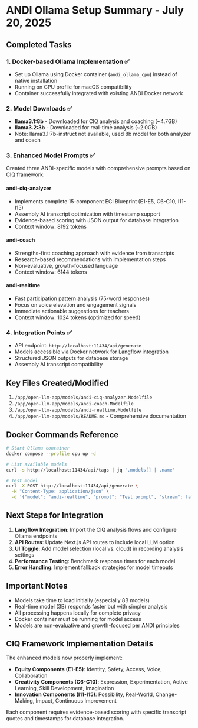 # ANDI Ollama Setup Summary - July 20, 2025

## Completed Tasks

### 1. Docker-based Ollama Implementation ✅
- Set up Ollama using Docker container (`andi_ollama_cpu`) instead of native installation
- Running on CPU profile for macOS compatibility
- Container successfully integrated with existing ANDI Docker network

### 2. Model Downloads ✅
- **llama3.1:8b** - Downloaded for CIQ analysis and coaching (~4.7GB)
- **llama3.2:3b** - Downloaded for real-time analysis (~2.0GB)
- Note: llama3.1:7b-instruct not available, used 8b model for both analyzer and coach

### 3. Enhanced Model Prompts ✅
Created three ANDI-specific models with comprehensive prompts based on CIQ framework:

#### **andi-ciq-analyzer**
- Implements complete 15-component ECI Blueprint (E1-E5, C6-C10, I11-I15)
- Assembly AI transcript optimization with timestamp support
- Evidence-based scoring with JSON output for database integration
- Context window: 8192 tokens

#### **andi-coach**
- Strengths-first coaching approach with evidence from transcripts
- Research-based recommendations with implementation steps
- Non-evaluative, growth-focused language
- Context window: 6144 tokens

#### **andi-realtime**
- Fast participation pattern analysis (75-word responses)
- Focus on voice elevation and engagement signals
- Immediate actionable suggestions for teachers
- Context window: 1024 tokens (optimized for speed)

### 4. Integration Points ✅
- API endpoint: `http://localhost:11434/api/generate`
- Models accessible via Docker network for Langflow integration
- Structured JSON outputs for database storage
- Assembly AI transcript compatibility

## Key Files Created/Modified

1. `/app/open-llm-app/models/andi-ciq-analyzer.Modelfile`
2. `/app/open-llm-app/models/andi-coach.Modelfile`
3. `/app/open-llm-app/models/andi-realtime.Modelfile`
4. `/app/open-llm-app/models/README.md` - Comprehensive documentation

## Docker Commands Reference

```bash
# Start Ollama container
docker compose --profile cpu up -d

# List available models
curl -s http://localhost:11434/api/tags | jq '.models[] | .name'

# Test model
curl -X POST http://localhost:11434/api/generate \
  -H "Content-Type: application/json" \
  -d '{"model": "andi-realtime", "prompt": "Test prompt", "stream": false}'
```

## Next Steps for Integration

1. **Langflow Integration**: Import the CIQ analysis flows and configure Ollama endpoints
2. **API Routes**: Update Next.js API routes to include local LLM option
3. **UI Toggle**: Add model selection (local vs. cloud) in recording analysis settings
4. **Performance Testing**: Benchmark response times for each model
5. **Error Handling**: Implement fallback strategies for model timeouts

## Important Notes

- Models take time to load initially (especially 8B models)
- Real-time model (3B) responds faster but with simpler analysis
- All processing happens locally for complete privacy
- Docker container must be running for model access
- Models are non-evaluative and growth-focused per ANDI principles

## CIQ Framework Implementation Details

The enhanced models now properly implement:
- **Equity Components (E1-E5)**: Identity, Safety, Access, Voice, Collaboration
- **Creativity Components (C6-C10)**: Expression, Experimentation, Active Learning, Skill Development, Imagination
- **Innovation Components (I11-I15)**: Possibility, Real-World, Change-Making, Impact, Continuous Improvement

Each component requires evidence-based scoring with specific transcript quotes and timestamps for database integration.